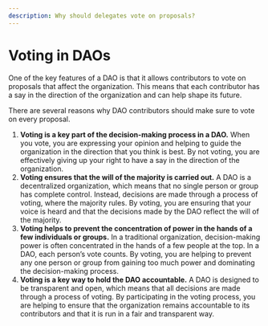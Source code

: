 ```yaml
---
description: Why should delegates vote on proposals?
---
```


# Voting in DAOs

One of the key features of a DAO is that it allows contributors to vote on proposals that affect the organization. This means that each contributor has a say in the direction of the organization and can help shape its future.

There are several reasons why DAO contributors should make sure to vote on every proposal.

1. **Voting is a key part of the decision-making process in a DAO.** When you vote, you are expressing your opinion and helping to guide the organization in the direction that you think is best. By not voting, you are effectively giving up your right to have a say in the direction of the organization.
2. **Voting ensures that the will of the majority is carried out.** A DAO is a decentralized organization, which means that no single person or group has complete control. Instead, decisions are made through a process of voting, where the majority rules. By voting, you are ensuring that your voice is heard and that the decisions made by the DAO reflect the will of the majority.
3. **Voting helps to prevent the concentration of power in the hands of a few individuals or groups.** In a traditional organization, decision-making power is often concentrated in the hands of a few people at the top. In a DAO, each person’s vote counts. By voting, you are helping to prevent any one person or group from gaining too much power and dominating the decision-making process.
4. **Voting is a key way to hold the DAO accountable.** A DAO is designed to be transparent and open, which means that all decisions are made through a process of voting. By participating in the voting process, you are helping to ensure that the organization remains accountable to its contributors and that it is run in a fair and transparent way.
